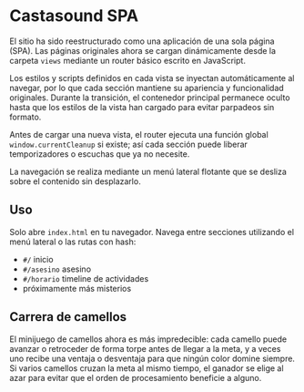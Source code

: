 # Castasound SPA

El sitio ha sido reestructurado como una aplicación de una sola página (SPA). Las páginas originales ahora se cargan dinámicamente desde la carpeta `views` mediante un router básico escrito en JavaScript.

Los estilos y scripts definidos en cada vista se inyectan automáticamente al navegar, por lo que cada sección mantiene su apariencia y funcionalidad originales.
Durante la transición, el contenedor principal permanece oculto hasta que los estilos de la vista han cargado para evitar parpadeos sin formato.

Antes de cargar una nueva vista, el router ejecuta una función global `window.currentCleanup` si existe; así cada sección puede liberar temporizadores o escuchas que ya no necesite.

La navegación se realiza mediante un menú lateral flotante que se desliza sobre el contenido sin desplazarlo.

## Uso
Solo abre `index.html` en tu navegador. Navega entre secciones utilizando el menú lateral o las rutas con hash:
- `#/` inicio
- `#/asesino` asesino
- `#/horario` timeline de actividades
- próximamente más misterios

## Carrera de camellos
El minijuego de camellos ahora es más impredecible: cada camello puede avanzar o retroceder de forma torpe antes de llegar a la meta, y a veces uno recibe una ventaja o desventaja para que ningún color domine siempre. Si varios camellos cruzan la meta al mismo tiempo, el ganador se elige al azar para evitar que el orden de procesamiento beneficie a alguno.
